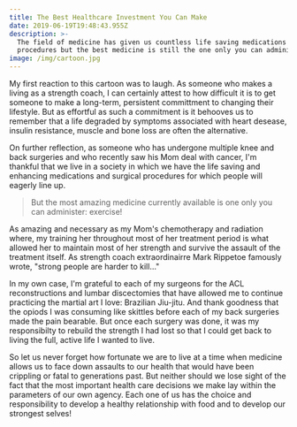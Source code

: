 ```yaml
---
title: The Best Healthcare Investment You Can Make
date: 2019-06-19T19:48:43.955Z
description: >-
  The field of medicine has given us countless life saving medications and
  procedures but the best medicine is still the one only you can administer.
image: /img/cartoon.jpg
---
```

My first reaction to this cartoon was to laugh.  As someone who makes a living as a strength coach, I can certainly attest to how difficult it is to get someone to make a long-term, persistent committment to changing their lifestyle.  But as effortful as such a commitment is it behooves us to remember that a life degraded by symptoms associated with heart desease, insulin resistance, muscle and bone loss are often the alternative.

On further reflection, as someone who has undergone multiple knee and back surgeries and who recently saw his Mom deal with cancer, I'm thankful that we live in a society in which we have the life saving and enhancing medications and surgical procedures for which people will eagerly line up.

> But the most amazing medicine currently available is one only you can administer: exercise!  

As amazing and necessary as my Mom's chemotherapy and radiation where, my training her throughout most of her treatment period is what allowed her to maintain most of her strength and survive the assault of the treatment itself.  As strength coach extraordinairre Mark Rippetoe famously wrote, "strong people are harder to kill..."

In my own case, I'm grateful to each of my surgeons for the ACL reconstructions and lumbar discectomies  that have allowed me to continue practicing the martial art I love: Brazilian Jiu-jitu.  And thank goodness that the opiods I was consuming like skittles before each of my back surgeries made the pain bearable.  But once each surgery was done, it was my responsibilty to rebuild the strength I had lost so that I could get back to living the full, active life I wanted to live.  

So let us never forget how fortunate we are to live at a time when medicine allows us to face down assaults to our health that would have been crippling or fatal to generations past.  But neither should we lose sight of the fact that the most important health care decisions we make lay within the parameters of our own agency.  Each one of us has the choice and responsibility to develop a healthy relationship with food and to develop our strongest selves!
